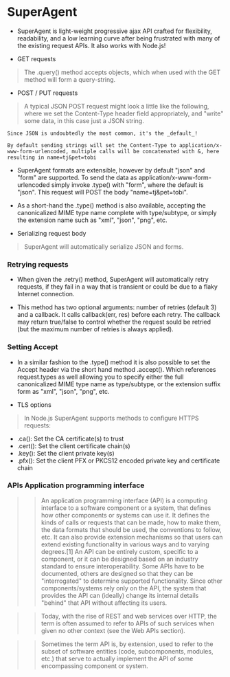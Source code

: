 # SuperAgent
- SuperAgent is light-weight progressive ajax API crafted for flexibility, readability, and a low learning curve after being frustrated with many of the existing request APIs. It also works with Node.js!

* GET requests
> The .query() method accepts objects, which when used with the GET method will form a query-string.

* POST / PUT requests
> A typical JSON POST request might look a little like the following, where we set the Content-Type header field appropriately, and "write" some data, in this case just a JSON string.

`Since JSON is undoubtedly the most common, it's the _default_!`

`By default sending strings will set the Content-Type to application/x-www-form-urlencoded, multiple calls will be concatenated with &, here resulting in name=tj&pet=tobi`

- SuperAgent formats are extensible, however by default "json" and "form" are supported. To send the data as application/x-www-form-urlencoded simply invoke .type() with "form", where the default is "json". This request will POST the body "name=tj&pet=tobi".

- As a short-hand the .type() method is also available, accepting the canonicalized MIME type name complete with type/subtype, or simply the extension name such as "xml", "json", "png", etc.

* Serializing request body
> SuperAgent will automatically serialize JSON and forms.

### Retrying requests
- When given the .retry() method, SuperAgent will automatically retry requests, if they fail in a way that is transient or could be due to a flaky Internet connection.

- This method has two optional arguments: number of retries (default 3) and a callback. It calls callback(err, res) before each retry. The callback may return true/false to control whether the request sould be retried (but the maximum number of retries is always applied).

### Setting Accept
- In a similar fashion to the .type() method it is also possible to set the Accept header via the short hand method .accept(). Which references request.types as well allowing you to specify either the full canonicalized MIME type name as type/subtype, or the extension suffix form as "xml", "json", "png", etc.

* TLS options
> In Node.js SuperAgent supports methods to configure HTTPS requests:

- .ca(): Set the CA certificate(s) to trust
- .cert(): Set the client certificate chain(s)
- .key(): Set the client private key(s)
- .pfx(): Set the client PFX or PKCS12 encoded private key and certificate chain


### APIs Application programming interface
>> An application programming interface (API) is a computing interface to a software component or a system, that defines how other components or systems can use it. It defines the kinds of calls or requests that can be made, how to make them, the data formats that should be used, the conventions to follow, etc. It can also provide extension mechanisms so that users can extend existing functionality in various ways and to varying degrees.[1] An API can be entirely custom, specific to a component, or it can be designed based on an industry standard to ensure interoperability. Some APIs have to be documented, others are designed so that they can be "interrogated" to determine supported functionality. Since other components/systems rely only on the API, the system that provides the API can (ideally) change its internal details "behind" that API without affecting its users.

>> Today, with the rise of REST and web services over HTTP, the term is often assumed to refer to APIs of such services when given no other context (see the Web APIs section).

>> Sometimes the term API is, by extension, used to refer to the subset of software entities (code, subcomponents, modules, etc.) that serve to actually implement the API of some encompassing component or system.